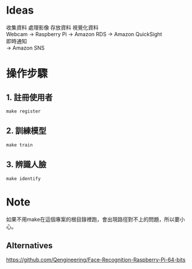 # Ideas
收集資料	處理影像			存放資料		視覺化資料  
Webcam 	-> 	Raspberry Pi 	-> Amazon RDS	-> Amazon QuickSight  
								即時通知  
							-> Amazon SNS  
# 操作步驟
## 1. 註冊使用者
`make register`

## 2. 訓練模型
`make train`

## 3. 辨識人臉
`make identify`


# Note
如果不用make在這個專案的根目錄裡跑，會出現路徑對不上的問題，所以要小心。


## Alternatives
https://github.com/Qengineering/Face-Recognition-Raspberry-Pi-64-bits 
